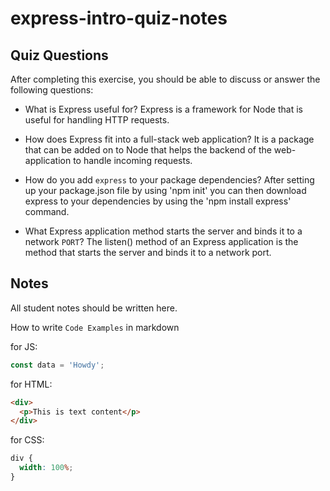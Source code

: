 # express-intro-quiz-notes

## Quiz Questions

After completing this exercise, you should be able to discuss or answer the following questions:

- What is Express useful for?
  Express is a framework for Node that is useful for handling HTTP requests.

- How does Express fit into a full-stack web application?
  It is a package that can be added on to Node that helps the backend of the web-application to handle incoming requests.

- How do you add `express` to your package dependencies?
  After setting up your package.json file by using 'npm init' you can then download express to your dependencies by using the 'npm install express' command.

- What Express application method starts the server and binds it to a network `PORT`?
  The listen() method of an Express application is the method that starts the server and binds it to a network port.

## Notes

All student notes should be written here.

How to write `Code Examples` in markdown

for JS:

```javascript
const data = 'Howdy';
```

for HTML:

```html
<div>
  <p>This is text content</p>
</div>
```

for CSS:

```css
div {
  width: 100%;
}
```
